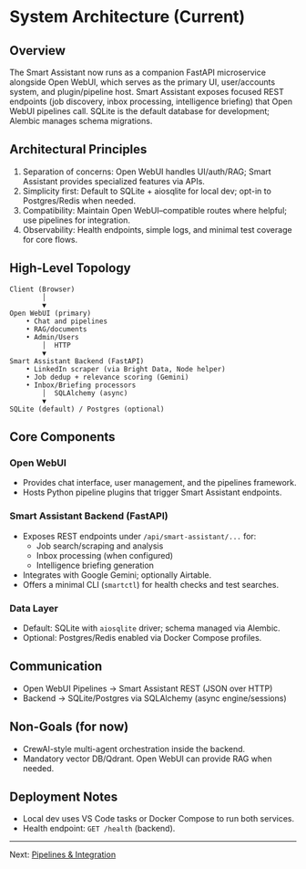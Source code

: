 # System Architecture (Current)

## Overview

The Smart Assistant now runs as a companion FastAPI microservice alongside Open WebUI, which serves as the primary UI, user/accounts system, and plugin/pipeline host. Smart Assistant exposes focused REST endpoints (job discovery, inbox processing, intelligence briefing) that Open WebUI pipelines call. SQLite is the default database for development; Alembic manages schema migrations.

## Architectural Principles

1) Separation of concerns: Open WebUI handles UI/auth/RAG; Smart Assistant provides specialized features via APIs.
2) Simplicity first: Default to SQLite + aiosqlite for local dev; opt-in to Postgres/Redis when needed.
3) Compatibility: Maintain Open WebUI–compatible routes where helpful; use pipelines for integration.
4) Observability: Health endpoints, simple logs, and minimal test coverage for core flows.

## High-Level Topology

```
Client (Browser)
        │
        ▼
Open WebUI (primary)
    • Chat and pipelines
    • RAG/documents
    • Admin/Users
        │  HTTP
        ▼
Smart Assistant Backend (FastAPI)
    • LinkedIn scraper (via Bright Data, Node helper)
    • Job dedup + relevance scoring (Gemini)
    • Inbox/Briefing processors
        │  SQLAlchemy (async)
        ▼
SQLite (default) / Postgres (optional)
```

## Core Components

### Open WebUI
- Provides chat interface, user management, and the pipelines framework.
- Hosts Python pipeline plugins that trigger Smart Assistant endpoints.

### Smart Assistant Backend (FastAPI)
- Exposes REST endpoints under `/api/smart-assistant/...` for:
    - Job search/scraping and analysis
    - Inbox processing (when configured)
    - Intelligence briefing generation
- Integrates with Google Gemini; optionally Airtable.
- Offers a minimal CLI (`smartctl`) for health checks and test searches.

### Data Layer
- Default: SQLite with `aiosqlite` driver; schema managed via Alembic.
- Optional: Postgres/Redis enabled via Docker Compose profiles.

## Communication

- Open WebUI Pipelines → Smart Assistant REST (JSON over HTTP)
- Backend → SQLite/Postgres via SQLAlchemy (async engine/sessions)

## Non-Goals (for now)

- CrewAI-style multi-agent orchestration inside the backend.
- Mandatory vector DB/Qdrant. Open WebUI can provide RAG when needed.

## Deployment Notes

- Local dev uses VS Code tasks or Docker Compose to run both services.
- Health endpoint: `GET /health` (backend).

---

Next: [Pipelines & Integration](./02-agent-framework.md)
